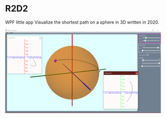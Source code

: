# R2D2

WPF little app Visualize the shortest path on a sphere in 3D written in 2020.

<p align="center">
    <img src="README_Resources/Capture.png"/>
</p>